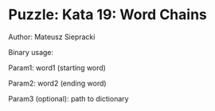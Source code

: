 # Puzzle:	Kata 19: Word Chains
Author:	Mateusz Siepracki

Binary usage:

Param1: word1 (starting word)

Param2: word2 (ending word)

Param3 (optional): path to dictionary
